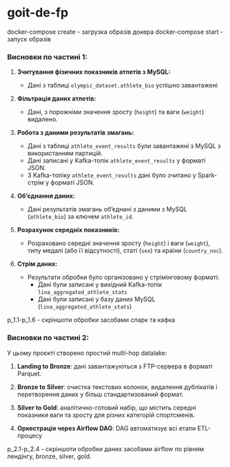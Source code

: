 # goit-de-fp


docker-compose create - загрузка образів докера 
docker-compose start - запуск образів

### Висновки по частині 1:

1. **Зчитування фізичних показників атлетів з MySQL:**

   - Дані з таблиці `olympic_dataset.athlete_bio` успішно завантажені

2. **Фільтрація даних атлетів:**

   - Дані, з порожніми значення зросту (`height`) та ваги (`weight`) видалено.

3. **Робота з даними результатів змагань:**

   - Дані з таблиці `athlete_event_results` були завантажені з MySQL з використанням партицій.
   - Дані записані у Kafka-топік `athlete_event_results` у форматі JSON.
   - З Kafka-топіку `athlete_event_results` дані було зчитано у Spark-стрім у форматі JSON.

4. **Об’єднання даних:**

   - Дані результатів змагань об’єднані з даними з MySQL (`athlete_bio`) за ключем `athlete_id`.

5. **Розрахунок середніх показників:**

   - Розраховано середні значення зросту (`height`) і ваги (`weight`), типу медалі (або її відсутності), статі (`sex`) та країни (`country_noc`).

6. **Стрім даних:**
   - Результати обробки було організовано у стрімінговому форматі:
     - Дані були записані у вихідний Kafka-топік `lina_aggregated_athlete_stats`
     - Дані були записані у базу даних MySQL (`lina_aggregated_athlete_stats`)

p_1.1-p_1.6 - скріншоти обробки засобами спарк та кафка

### Висновки по частині 2:

У цьому проєкті створено простий multi-hop datalake:

1. **Landing to Bronze**: дані завантажуються з FTP-сервера в форматі Parquet.

2. **Bronze to Silver**: очистка текстових колонок, видалення дублікатів і перетворення даних у більш стандартизований формат.

3. **Silver to Gold**: аналітично-готовий набір, що містить середні показники ваги та зросту для різних категорій спортсменів.

4. **Оркестрація через Airflow DAG**: DAG автоматизує всі етапи ETL-процесу

p_2.1-p_2.4 - скріншоти обробки даних засобами airflow по рівням лендінгу, bronze, silver, gold.